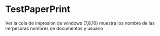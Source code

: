 # TestPaperPrint

Ver la cola de impresion de windows (7,8,10) muestra los nombre de las imrpesoras nombres de documentos
y usuario 
